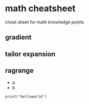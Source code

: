 # math cheatsheet

cheat sheet for math knowledge points

## gradient


## tailor expansion


## ragrange
- a
- b

```
print('helloworld')
```

